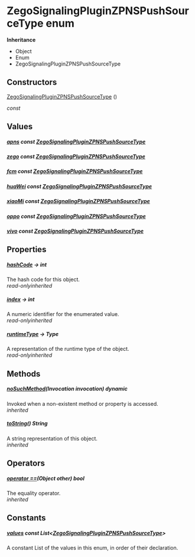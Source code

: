 


# ZegoSignalingPluginZPNSPushSourceType enum










**Inheritance**

- Object
- Enum
- ZegoSignalingPluginZPNSPushSourceType






## Constructors

[ZegoSignalingPluginZPNSPushSourceType](../zego_uikit_prebuilt_live_audio_room/ZegoSignalingPluginZPNSPushSourceType/ZegoSignalingPluginZPNSPushSourceType.md) ()

  _const_ 


## Values

##### [apns](../zego_uikit_prebuilt_live_audio_room/ZegoSignalingPluginZPNSPushSourceType.md) const [ZegoSignalingPluginZPNSPushSourceType](../zego_uikit_prebuilt_live_audio_room/ZegoSignalingPluginZPNSPushSourceType.md)



  




##### [zego](../zego_uikit_prebuilt_live_audio_room/ZegoSignalingPluginZPNSPushSourceType.md) const [ZegoSignalingPluginZPNSPushSourceType](../zego_uikit_prebuilt_live_audio_room/ZegoSignalingPluginZPNSPushSourceType.md)



  




##### [fcm](../zego_uikit_prebuilt_live_audio_room/ZegoSignalingPluginZPNSPushSourceType.md) const [ZegoSignalingPluginZPNSPushSourceType](../zego_uikit_prebuilt_live_audio_room/ZegoSignalingPluginZPNSPushSourceType.md)



  




##### [huaWei](../zego_uikit_prebuilt_live_audio_room/ZegoSignalingPluginZPNSPushSourceType.md) const [ZegoSignalingPluginZPNSPushSourceType](../zego_uikit_prebuilt_live_audio_room/ZegoSignalingPluginZPNSPushSourceType.md)



  




##### [xiaoMi](../zego_uikit_prebuilt_live_audio_room/ZegoSignalingPluginZPNSPushSourceType.md) const [ZegoSignalingPluginZPNSPushSourceType](../zego_uikit_prebuilt_live_audio_room/ZegoSignalingPluginZPNSPushSourceType.md)



  




##### [oppo](../zego_uikit_prebuilt_live_audio_room/ZegoSignalingPluginZPNSPushSourceType.md) const [ZegoSignalingPluginZPNSPushSourceType](../zego_uikit_prebuilt_live_audio_room/ZegoSignalingPluginZPNSPushSourceType.md)



  




##### [vivo](../zego_uikit_prebuilt_live_audio_room/ZegoSignalingPluginZPNSPushSourceType.md) const [ZegoSignalingPluginZPNSPushSourceType](../zego_uikit_prebuilt_live_audio_room/ZegoSignalingPluginZPNSPushSourceType.md)



  





## Properties

##### [hashCode](../zego_uikit_prebuilt_live_audio_room/ZegoSignalingPluginZPNSPushSourceType/hashCode.md) &#8594; int



The hash code for this object.  
_<span class="feature">read-only</span><span class="feature">inherited</span>_



##### [index](../zego_uikit_prebuilt_live_audio_room/ZegoSignalingPluginZPNSPushSourceType/index.md) &#8594; int



A numeric identifier for the enumerated value.  
_<span class="feature">read-only</span><span class="feature">inherited</span>_



##### [runtimeType](../zego_uikit_prebuilt_live_audio_room/ZegoSignalingPluginZPNSPushSourceType/runtimeType.md) &#8594; Type



A representation of the runtime type of the object.  
_<span class="feature">read-only</span><span class="feature">inherited</span>_





## Methods

##### [noSuchMethod](../zego_uikit_prebuilt_live_audio_room/ZegoSignalingPluginZPNSPushSourceType/noSuchMethod.md)(Invocation invocation) dynamic



Invoked when a non-existent method or property is accessed.  
_<span class="feature">inherited</span>_



##### [toString](../zego_uikit_prebuilt_live_audio_room/ZegoSignalingPluginZPNSPushSourceType/toString.md)() String



A string representation of this object.  
_<span class="feature">inherited</span>_





## Operators

##### [operator ==](../zego_uikit_prebuilt_live_audio_room/ZegoSignalingPluginZPNSPushSourceType/operator_equals.md)(Object other) bool



The equality operator.  
_<span class="feature">inherited</span>_










## Constants

##### [values](../zego_uikit_prebuilt_live_audio_room/ZegoSignalingPluginZPNSPushSourceType/values-constant.md) const List&lt;[ZegoSignalingPluginZPNSPushSourceType](../zego_uikit_prebuilt_live_audio_room/ZegoSignalingPluginZPNSPushSourceType.md)>



A constant List of the values in this enum, in order of their declaration.  









